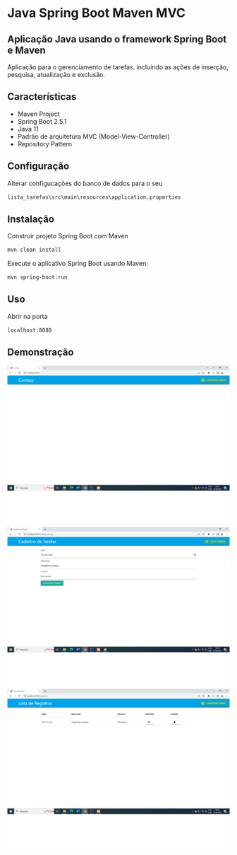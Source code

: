 # Java Spring Boot Maven MVC
## Aplicação Java usando o framework Spring Boot e Maven

Aplicação para o gerenciamento de tarefas. incluindo as ações de inserção, pesquisa, atualização e exclusão.

## Características

- Maven Project
- Spring Boot 2.5.1
- Java 11
- Padrão de arquitetura MVC (Model-View-Controller)
- Repository Pattern

## Configuração

Alterar configucações do banco de dados para o seu
```sh
lista_tarefas\src\main\resources\application.properties
```

## Instalação

Construir projeto Spring Boot com Maven

```sh
mvn clean install
```

Execute o aplicativo Spring Boot usando Maven:
```sh
mvn spring-boot:run
```
## Uso
Abrir na porta 

```sh
localhost:8080
```

## Demonstração

![](/screens/1.png)
![](/screens/2.png)
![](/screens/3.png)